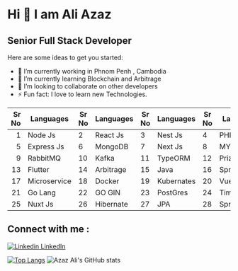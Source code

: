 # Hi 👋 I am Ali Azaz

## Senior Full Stack Developer

Here are some ideas to get you started:

- 🔭 I’m currently working in Phnom Penh , Cambodia
- 🌱 I’m currently learning Blockchain and Arbitrage
- 👯 I’m looking to collaborate on other developers
- ⚡ Fun fact: I love to learn new Technologies.

| Sr No| Languages     | Sr No| Languages     | Sr No| Languages     | Sr No| Languages     |             
|-----:|---------------|------|---------------|------|---------------|------|---------------|
|     1| Node Js       |     2| React Js      |     3| Nest Js       |     4| PHP Laravel   |
|     5| Express Js    |     6| MongoDB       |     7| Next Js       |     8| MYSQL         |
|     9| RabbitMQ      |    10| Kafka         |    11| TypeORM       |    12| Prizma        |
|    13| Flutter       |    14| Arbitrage     |    15| Java          |    16| Spring Boot   |
|    17| Microservice  |    18| Docker        |    19| Kubernates    |    20| VueJs         |
|    21| Go Lang       |    22| GO GIN        |    23| PostGres      |    24| TimescaleDB   |
|    25| Nuxt Js       |    26| Hibernate     |    27| JPA           |    28| Spring Cloud  |

 
## Connect with me : 
[![Linkedin](https://i.stack.imgur.com/gVE0j.png) LinkedIn]([https://www.linkedin.com/](https://www.linkedin.com/in/azaz-a-79bb78102/))
 
[![Top Langs](https://github-readme-stats.vercel.app/api/top-langs/?username=azazali186&layout=donut)](https://github.com/azazali186/github-readme-stats) ![Azaz Ali's GitHub stats](https://github-readme-stats.vercel.app/api?username=azazali186&theme=light&show_icons=true)




